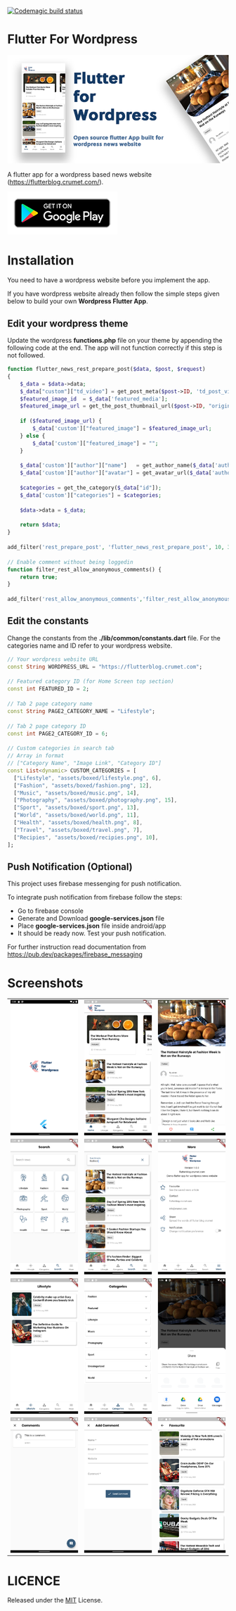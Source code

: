 [![Codemagic build status](https://api.codemagic.io/apps/5dda7273011bc91bb5e1e928/5dda7273011bc91bb5e1e927/status_badge.svg)](https://codemagic.io/apps/5dda7273011bc91bb5e1e928/5dda7273011bc91bb5e1e927/latest_build)

# Flutter For Wordpress

![alt text](resources/banner.png "Banner")

A flutter app for a wordpress based news website (https://flutterblog.crumet.com/).

[![alt text](resources/google-play-badge.png "Banner")](https://play.google.com/store/apps/details?id=com.wordpress.flutter.app)

# Installation
You need to have a wordpress website before you implement the app.

If you have wordpress website already then follow the simple steps given below to build your own **Wordpress Flutter App**.

## Edit your wordpress theme

Update the wordpress **functions.php** file on your theme by appending the following code at the end. The app will not function correctly if this step is not followed.

```php
function flutter_news_rest_prepare_post($data, $post, $request)
{
    $_data = $data->data;
    $_data["custom"]["td_video"] = get_post_meta($post->ID, 'td_post_video', true) ?? '';
    $featured_image_id  = $_data['featured_media'];
    $featured_image_url = get_the_post_thumbnail_url($post->ID, "original");
    
    if ($featured_image_url) {
        $_data['custom']["featured_image"] = $featured_image_url;
    } else {
        $_data['custom']["featured_image"] = "";
    }
    
    $_data['custom']["author"]["name"]   = get_author_name($_data['author']);
    $_data['custom']["author"]["avatar"] = get_avatar_url($_data['author']);
	
	$categories = get_the_category($_data["id"]);
	$_data['custom']["categories"] = $categories;
    
    $data->data = $_data;
    
    return $data;
}

add_filter('rest_prepare_post', 'flutter_news_rest_prepare_post', 10, 3);

// Enable comment without being loggedin
function filter_rest_allow_anonymous_comments() {
    return true;
}

add_filter('rest_allow_anonymous_comments','filter_rest_allow_anonymous_comments');

```

## Edit the constants

Change the constants from the **./lib/common/constants.dart** file. For the categories name and ID refer to your wordpress website.

```dart
// Your wordpress website URL
const String WORDPRESS_URL = "https://flutterblog.crumet.com"; 

// Featured category ID (for Home Screen top section)
const int FEATURED_ID = 2;

// Tab 2 page category name
const String PAGE2_CATEGORY_NAME = "Lifestyle";

// Tab 2 page category ID
const int PAGE2_CATEGORY_ID = 6;

// Custom categories in search tab
// Array in format
// ["Category Name", "Image Link", "Category ID"]
const List<dynamic> CUSTOM_CATEGORIES = [
  ["Lifestyle", "assets/boxed/lifestyle.png", 6],
  ["Fashion", "assets/boxed/fashion.png", 12],
  ["Music", "assets/boxed/music.png", 14],
  ["Photography", "assets/boxed/photography.png", 15],
  ["Sport", "assets/boxed/sport.png", 13],
  ["World", "assets/boxed/world.png", 11],
  ["Health", "assets/boxed/health.png", 8],
  ["Travel", "assets/boxed/travel.png", 7],
  ["Recipies", "assets/boxed/recipies.png", 10],
];
```

## Push Notification (Optional)

This project uses firebase messenging for push notification.

To integrate push notification from firebase follow the steps:
- Go to firebase console
- Generate and Download **google-services.json** file
- Place **google-services.json** file inside android/app
- It should be ready now. Test your push notification.

For further instruction read documentation from https://pub.dev/packages/firebase_messaging

# Screenshots

|   |   |   |
|---|---|---|
|![alt text](resources/Screenshot_1.png "Screenshot 1")|![alt text](resources/Screenshot_2.png "Screenshot 2")|![alt text](resources/Screenshot_3.png "Screenshot 3")|
|![alt text](resources/Screenshot_4.png "Screenshot 4")|![alt text](resources/Screenshot_5.png "Screenshot 5")|![alt text](resources/Screenshot_6.png "Screenshot 6")|
|![alt text](resources/Screenshot_7.png "Screenshot 7")|![alt text](resources/Screenshot_8.png "Screenshot 8")|![alt text](resources/Screenshot_9.png "Screenshot 9")|
|![alt text](resources/Screenshot_10.png "Screenshot 10")|![alt text](resources/Screenshot_11.png "Screenshot 11")|![alt text](resources/Screenshot_12.png "Screenshot 12")|

# LICENCE

Released under the [MIT](./LICENSE) License.<br>

